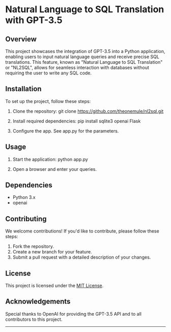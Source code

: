 # Natural Language to SQL Translation with GPT-3.5

## Overview
This project showcases the integration of GPT-3.5 into a Python application, enabling users to input natural language queries and receive precise SQL translations. This feature, known as "Natural Language to SQL Translation" or "NL2SQL", allows for seamless interaction with databases without requiring the user to write any SQL code.

## Installation
To set up the project, follow these steps:
1. Clone the repository:
git clone https://github.com/theonemule/nl2sql.git

2. Install required dependencies:
pip install sqlite3 openai Flask

3. Configure the app. See app.py for the parameters.

## Usage
1. Start the application: python app.py

2. Open a browser and enter your queries.

## Dependencies
- Python 3.x
- openai


## Contributing
We welcome contributions! If you'd like to contribute, please follow these steps:
1. Fork the repository.
2. Create a new branch for your feature.
3. Submit a pull request with a detailed description of your changes.

## License
This project is licensed under the [MIT License](LICENSE).

## Acknowledgements
Special thanks to OpenAI for providing the GPT-3.5 API and to all contributors to this project.

---
